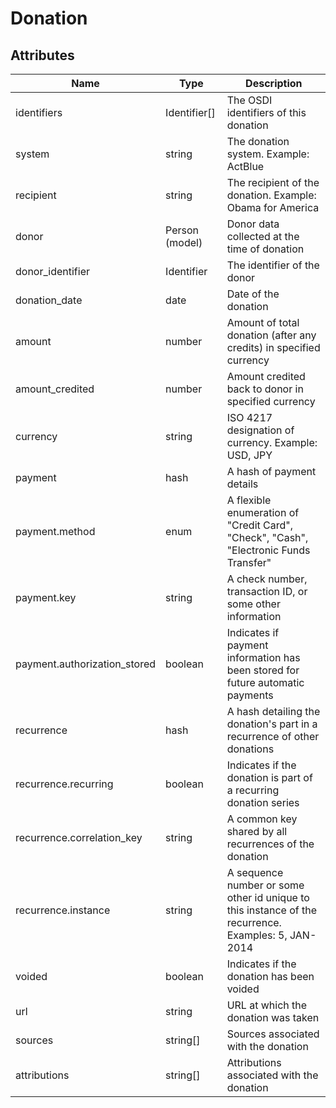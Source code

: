 # Donation
## Attributes

| Name          | Type      | Description
|-----------    |-----------|--------------
|identifiers    |Identifier[] |The OSDI identifiers of this donation
|system			|string		|The donation system. Example: ActBlue
|recipient		|string		|The recipient of the donation. Example: Obama for America
|donor			|Person (model)		|Donor data collected at the time of donation
|donor_identifier|Identifier |The identifier of the donor
|donation_date  |date     	|Date of the donation
|amount			|number		|Amount of total donation (after any credits) in specified currency
|amount_credited|number		|Amount credited back to donor in specified currency
|currency		|string		|ISO 4217 designation of currency. Example: USD, JPY
|payment		|hash		|A hash of payment details
|payment.method	|enum		|A flexible enumeration of "Credit Card", "Check", "Cash", "Electronic Funds Transfer"
|payment.key	|string		|A check number, transaction ID, or some other information 
|payment.authorization_stored	|boolean	|Indicates if payment information has been stored for future automatic payments
|recurrence		|hash		|A hash detailing the donation's part in a recurrence of other donations
|recurrence.recurring|boolean	|Indicates if the donation is part of a recurring donation series
|recurrence.correlation_key|string	|A common key shared by all recurrences of the donation
|recurrence.instance|string	|A sequence number or some other id unique to this instance of the recurrence. Examples: 5, JAN-2014
|voided			|boolean	|Indicates if the donation has been voided
|url			|string		|URL at which the donation was taken
|sources			|string[]		|Sources associated with the donation
|attributions	|string[]		|Attributions associated with the donation